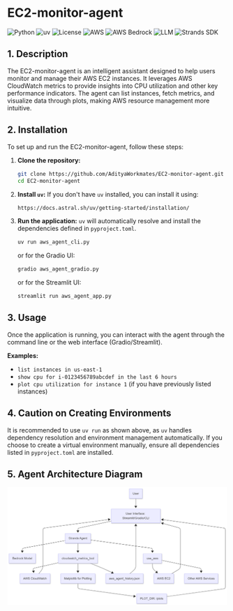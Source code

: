 # EC2-monitor-agent

![Python](https://img.shields.io/badge/python-3.9%2B-blue)
![uv](https://img.shields.io/badge/powered%20by-uv-green)
![License](https://img.shields.io/badge/License-MIT-yellow.svg)
![AWS](https://img.shields.io/badge/cloud-AWS-orange)
![AWS Bedrock](https://img.shields.io/badge/model-AWS%20Bedrock-ff9900)
![LLM](https://img.shields.io/badge/powered%20by-LLM-747474)
![Strands SDK](https://img.shields.io/badge/SDK-Strands-purple)

## 1. Description
The EC2-monitor-agent is an intelligent assistant designed to help users monitor and manage their AWS EC2 instances. It leverages AWS CloudWatch metrics to provide insights into CPU utilization and other key performance indicators. The agent can list instances, fetch metrics, and visualize data through plots, making AWS resource management more intuitive.

## 2. Installation
To set up and run the EC2-monitor-agent, follow these steps:

1.  **Clone the repository:**
    ```bash
    git clone https://github.com/AdityaWorkmates/EC2-monitor-agent.git
    cd EC2-monitor-agent
    ```

2.  **Install `uv`:**
    If you don't have `uv` installed, you can install it using:
    ```
    https://docs.astral.sh/uv/getting-started/installation/
    ```

3.  **Run the application:**
    `uv` will automatically resolve and install the dependencies defined in `pyproject.toml`.
    ```bash
    uv run aws_agent_cli.py
    ```
    or for the Gradio UI:
    ```bash
    gradio aws_agent_gradio.py
    ```
    or for the Streamlit UI:
    ```bash
    streamlit run aws_agent_app.py
    ```

## 3. Usage
Once the application is running, you can interact with the agent through the command line or the web interface (Gradio/Streamlit).

**Examples:**
*   `list instances in us-east-1`
*   `show cpu for i-0123456789abcdef in the last 6 hours`
*   `plot cpu utilization for instance 1` (if you have previously listed instances)

## 4. Caution on Creating Environments
It is recommended to use `uv run` as shown above, as `uv` handles dependency resolution and environment management automatically. If you choose to create a virtual environment manually, ensure all dependencies listed in `pyproject.toml` are installed.

## 5. Agent Architecture Diagram
![Agent Architecture Diagram](architecture.png)